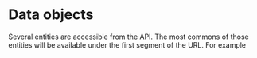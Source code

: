 # Data objects

Several entities are accessible from the API. The most commons of those entities will be available under the first segment of the URL. For example 





